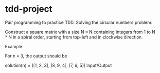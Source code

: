 # tdd-project

Pair programming to practice TDD. Solving the circular numbers problem:

Construct a square matrix with a size N × N containing integers from 1 to N * N in a spiral order, starting from top-left and in clockwise direction.

Example

For n = 3, the output should be

solution(n) = [[1, 2, 3],
[8, 9, 4],
[7, 6, 5]]
Input/Output


